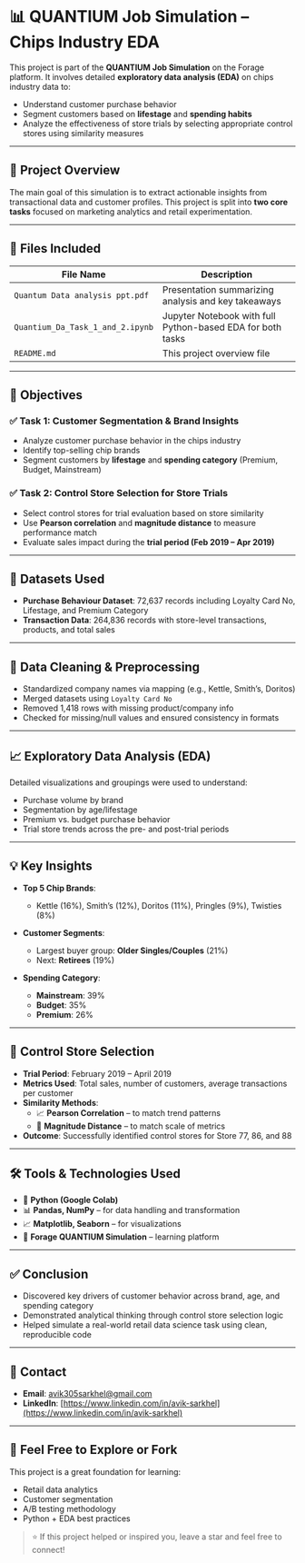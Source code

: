 # 📊 QUANTIUM Job Simulation – Chips Industry EDA

This project is part of the **QUANTIUM Job Simulation** on the Forage platform. It involves detailed **exploratory data analysis (EDA)** on chips industry data to:

- Understand customer purchase behavior  
- Segment customers based on **lifestage** and **spending habits**  
- Analyze the effectiveness of store trials by selecting appropriate control stores using similarity measures

---

## 🧠 Project Overview

The main goal of this simulation is to extract actionable insights from transactional data and customer profiles. This project is split into **two core tasks** focused on marketing analytics and retail experimentation.

---

## 📁 Files Included

| File Name                           | Description                                                      |
|------------------------------------|------------------------------------------------------------------|
| `Quantum Data analysis ppt.pdf`    | Presentation summarizing analysis and key takeaways             |
| `Quantium_Da_Task_1_and_2.ipynb`   | Jupyter Notebook with full Python-based EDA for both tasks      |
| `README.md`                        | This project overview file                                       |

---

## 🎯 Objectives

### ✅ Task 1: Customer Segmentation & Brand Insights
- Analyze customer purchase behavior in the chips industry  
- Identify top-selling chip brands  
- Segment customers by **lifestage** and **spending category** (Premium, Budget, Mainstream)

### ✅ Task 2: Control Store Selection for Store Trials
- Select control stores for trial evaluation based on store similarity  
- Use **Pearson correlation** and **magnitude distance** to measure performance match  
- Evaluate sales impact during the **trial period (Feb 2019 – Apr 2019)**

---

## 💾 Datasets Used

- **Purchase Behaviour Dataset**: 72,637 records including Loyalty Card No, Lifestage, and Premium Category  
- **Transaction Data**: 264,836 records with store-level transactions, products, and total sales

---

## 🧹 Data Cleaning & Preprocessing

- Standardized company names via mapping (e.g., Kettle, Smith’s, Doritos)  
- Merged datasets using `Loyalty Card No`  
- Removed 1,418 rows with missing product/company info  
- Checked for missing/null values and ensured consistency in formats

---

## 📈 Exploratory Data Analysis (EDA)

Detailed visualizations and groupings were used to understand:

- Purchase volume by brand  
- Segmentation by age/lifestage  
- Premium vs. budget purchase behavior  
- Trial store trends across the pre- and post-trial periods

---

## 💡 Key Insights

- **Top 5 Chip Brands**:  
  - Kettle (16%), Smith’s (12%), Doritos (11%), Pringles (9%), Twisties (8%)

- **Customer Segments**:  
  - Largest buyer group: **Older Singles/Couples** (21%)  
  - Next: **Retirees** (19%)

- **Spending Category**:  
  - **Mainstream**: 39%  
  - **Budget**: 35%  
  - **Premium**: 26%

---

## 🏪 Control Store Selection

- **Trial Period**: February 2019 – April 2019  
- **Metrics Used**: Total sales, number of customers, average transactions per customer  
- **Similarity Methods**:
  - 📈 **Pearson Correlation** – to match trend patterns  
  - 🧮 **Magnitude Distance** – to match scale of metrics  
- **Outcome**: Successfully identified control stores for Store 77, 86, and 88

---

## 🛠️ Tools & Technologies Used

- 🐍 **Python (Google Colab)**  
- 📊 **Pandas, NumPy** – for data handling and transformation  
- 📈 **Matplotlib, Seaborn** – for visualizations  
- 🧠 **Forage QUANTIUM Simulation** – learning platform

---

## ✅ Conclusion

- Discovered key drivers of customer behavior across brand, age, and spending category  
- Demonstrated analytical thinking through control store selection logic  
- Helped simulate a real-world retail data science task using clean, reproducible code

---

## 📧 Contact

- **Email**: [avik305sarkhel@gmail.com](mailto:avik305sarkhel@gmail.com)  
- **LinkedIn**: [https://www.linkedin.com/in/avik-sarkhel](https://www.linkedin.com/in/avik-sarkhel)

---

## 🚀 Feel Free to Explore or Fork

This project is a great foundation for learning:

- Retail data analytics  
- Customer segmentation  
- A/B testing methodology  
- Python + EDA best practices

> ⭐ If this project helped or inspired you, leave a star and feel free to connect!
